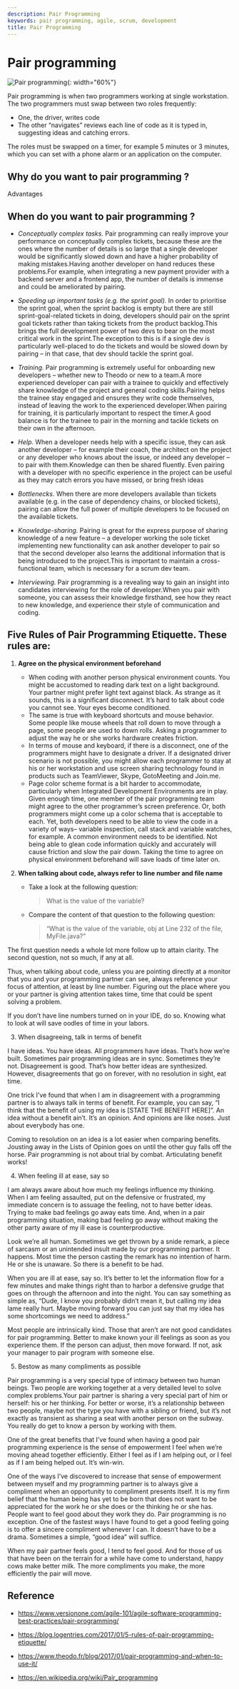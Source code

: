 ```yaml
---
description: Pair Programming
keywords: pair programming, agile, scrum, development
title: Pair Programming
---
```


# Pair programming

![Pair programming](/product-development-process/images/pair-programming.jpg){: width="60%"}

Pair programming is when two programmers working at single workstation. The two programmers must swap between two roles frequently:

- One, the driver, writes code
- The other “navigates” reviews each line of code as it is typed in, suggesting ideas and catching errors.

The roles must be swapped on a timer, for example 5 minutes or 3 minutes, which you can set with a phone alarm or an application on the computer.

## Why do you want to pair programming ?
Advantages
## When do you want to pair programming ?

- *Conceptually complex tasks.* Pair programming can really improve your performance on conceptually complex tickets, because these are the ones where the number of details is so large that a single developer would be significantly slowed down and have a higher probability of making mistakes.Having another developer on hand reduces these problems.For example, when integrating a new payment provider with a backend server and a frontend app, the number of details is immense and could be ameliorated by pairing.

- *Speeding up important tasks (e.g. the sprint goal).* In order to prioritise the sprint goal, when the sprint backlog is empty but there are still sprint-goal-related tickets in doing, developers should pair on the sprint goal tickets rather than taking tickets from the product backlog.This brings the full development power of two devs to bear on the most critical work in the sprint.The exception to this is if a single dev is particularly well-placed to do the tickets and would be slowed down by pairing – in that case, that dev should tackle the sprint goal.

- *Training.* Pair programming is extremely useful for onboarding new developers – whether new to Theodo or new to a team.A more experienced developer can pair with a trainee to quickly and effectively share knowledge of the project and general coding skills.Pairing helps the trainee stay engaged and ensures they write code themselves, instead of leaving the work to the experienced developer.When pairing for training, it is particularly important to respect the timer.A good balance is for the trainee to pair in the morning and tackle tickets on their own in the afternoon.

- *Help.* When a developer needs help with a specific issue, they can ask another developer – for example their coach, the architect on the project or any developer who knows about the issue, or indeed any developer – to pair with them.Knowledge can then be shared fluently.
Even pairing with a developer with no specific experience in the project can be useful as they may catch errors you have missed, or bring fresh ideas

- *Bottlenecks.* When there are more developers available than tickets available (e.g. in the case of dependency chains, or blocked tickets), pairing can allow the full power of multiple developers to be focused on the available tickets.

- *Knowledge-sharing.* Pairing is great for the express purpose of sharing knowledge of a new feature – a developer working the sole ticket implementing new functionality can ask another developer to pair so that the second developer also learns the additional information that is being introduced to the project.This is important to maintain a cross-functional team, which is necessary for a scrum dev team.

- *Interviewing.* Pair programming is a revealing way to gain an insight into candidates interviewing for the role of developer.When you pair with someone, you can assess their knowledge firsthand, see how they react to new knowledge, and experience their style of communication and coding.

## Five Rules of Pair Programming Etiquette. These rules are:

1. **Agree on the physical environment beforehand**

    - When coding with another person physical environment counts. You might be accustomed to reading dark text on a light background. Your partner might prefer light text against black. As strange as it sounds, this is a significant disconnect. It’s hard to talk about code you cannot see. Your eyes become conditioned.
    - The same is true with keyboard shortcuts and mouse behavior. Some people like mouse wheels that roll down to move through a page, some people are used to down rolls. Asking a programmer to adjust the way he or she works hardware creates friction.
    - In terms of mouse and keyboard, if there is a disconnect, one of the programmers might have to designate a driver. If a designated driver scenario is not possible,  you might allow each programmer to stay at his or her workstation and use screen sharing technology found in products such as TeamViewer, Skype, GotoMeeting and Join.me.
    - Page color scheme format is a bit harder to accommodate, particularly when Integrated Development Environments are in play. Given enough time, one member of the pair programming team might agree to the other programmer’s screen preference. Or, both programmers might come up a color schema that is acceptable to each. Yet, both developers need to be able to view the code in a variety of ways– variable inspection, call stack and variable watches, for example.  A common environment needs to be identified. Not being able to glean code information quickly and accurately will cause friction and slow the pair down. Taking the time to agree on physical environment beforehand will save loads of time later on.

2. **When talking about code, always refer to line number and file name**
    - Take a look at the following question:
      >What is the value of the variable?
    - Compare the content of that question to the following question:
      >“What is the value of the variable, obj at Line 232 of the file, MyFile.java?”

The first question needs a whole lot more follow up to attain clarity. The second question, not so much, if any at all.

Thus, when talking about code, unless you are pointing directly at a monitor that you and your programming partner can see, always reference your focus of attention, at least by line number. Figuring out the place where you or your partner is giving attention takes time, time that could be spent solving a problem.

If you don’t have line numbers turned on in your IDE, do so. Knowing what to look at will save oodles of time in your labors.

3. When disagreeing, talk in terms of benefit

I have ideas. You have ideas. All programmers have ideas. That’s how we’re built. Sometimes pair programming ideas are in sync. Sometimes they’re not. Disagreement is good. That’s how better ideas are synthesized. However, disagreements that go on forever, with no resolution in sight, eat time.

One trick I’ve found that when I am in disagreement with a programming partner is to always talk in terms of benefit. For example, you can say, “I think that the benefit of using my idea is [STATE THE BENEFIT HERE]”. An idea without a benefit ain’t. It’s an opinion. And opinions are like noses. Just about everybody has one.

Coming to resolution on an idea is a lot easier when comparing benefits. Jousting away in the Lists of Opinion goes on until the other guy falls off the horse. Pair programming is not about trial by combat. Articulating benefit works!

4. When feeling ill at ease, say so

I am always aware about how much my feelings influence my thinking. When I am feeling assaulted, put on the defensive or frustrated, my immediate concern is to assuage the feeling, not to have better ideas. Trying to make bad feelings go away eats time. And, when in a pair programming situation, making bad feeling go away without making the other party aware of my ill ease is counterproductive.

Look we’re all human. Sometimes we get thrown by a snide remark, a piece of sarcasm or an unintended insult made by our programming partner. It happens. Most time the person casting the remark has no intention of harm. He or she is unaware. So there is a benefit to be had.

When you are ill at ease, say so. It’s better to let the information flow for a few minutes and make things right than to harbor a defensive grudge that goes on through the afternoon and into the night. You can say something as simple as, “Dude, I know you probably didn’t mean it, but calling my idea lame really hurt. Maybe moving forward you can just say that my idea has some shortcomings we need to address.”

Most people are intrinsically kind. Those that aren’t are not good candidates for pair programming. Better to make known your ill feelings as soon as you experience them. If the person can adjust, then move forward. If not, ask your manager to pair program with someone else.

5. Bestow as many compliments as possible

Pair programming is a very special type of intimacy between two human beings. Two people are working together at a very detailed level to solve complex problems.Your pair partner is sharing a very special part of him or herself: his or her thinking. For better or worse, it’s a relationship between two people, maybe not the type you have with a sibling or friend, but it’s not exactly as transient as sharing a seat with another person on the subway. You really do get to know a person by working with them.

One of the great benefits that I’ve found when having a good pair programming experience is the sense of empowerment I feel when we’re moving ahead together efficiently. Either I feel as if I am helping out, or I feel as if I am being helped out. It’s win-win.

One of the ways I’ve discovered to increase that sense of empowerment between myself and my programming partner is to always give a compliment when an opportunity to compliment presents itself. It is my firm belief that the human being has yet to be born that does not want to be appreciated for the work he or she does or the thinking he or she has. People want to feel good about they work they do. Pair programming is no exception. One of the fastest ways I have found to get a good feeling going is to offer a sincere compliment whenever I can. It doesn’t have to be a drama. Sometimes a simple, “good idea” will suffice.

When my pair partner feels good, I tend to feel good. And for those of us that have been on the terrain for a while have come to understand, happy cows make better milk. The more compliments you make, the more efficiently the pair will move.

## Reference

- https://www.versionone.com/agile-101/agile-software-programming-best-practices/pair-programming/

- https://blog.logentries.com/2017/01/5-rules-of-pair-programming-etiquette/

- https://www.theodo.fr/blog/2017/01/pair-programming-and-when-to-use-it/

- https://en.wikipedia.org/wiki/Pair_programming

